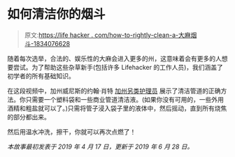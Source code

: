 # 如何清洁你的烟斗

> 原文:[https://life hacker . com/how-to-rightly-clean-a-大麻烟斗-1834076628](https://lifehacker.com/how-to-properly-clean-a-cannabis-pipe-1834076628)

随着每次选举，合法的、娱乐性的大麻会进入更多的州，这意味着会有更多的人想要尝试。为了帮助这些杂草新手(包括许多 Lifehacker 的工作人员)，我们涵盖了初学者的所有基础知识。

在这段视频中，加州威尼斯的约翰·肖特 [加州另类护理员](https://venicecac.com/) 展示了清洁管道的正确方法。你只需要一个塑料袋和一些商业管道清洁液。(如果你没有可用的，一些外用酒精和粗盐就可以了。)只需将管子浸入袋子里的液体中，然后摇动，直到所有烧焦的部分都出来。

然后用温水冲洗，擦干，你就可以再次点燃了！

*本故事最初发表于 2019 年 4 月 17 日，更新于 2019 年 6 月 28 日。*